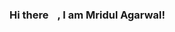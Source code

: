 ### Hi there <img src="https://raw.githubusercontent.com/MartinHeinz/MartinHeinz/master/wave.gif" width="10px">, I am Mridul Agarwal!

<!--
**mridul2899/mridul2899** is a ✨ _special_ ✨ repository because its `README.md` (this file) appears on your GitHub profile.

Here are some ideas to get you started:

- 🔭 I’m currently working on ...
- 🌱 I’m currently learning ...
- 👯 I’m looking to collaborate on ...
- 🤔 I’m looking for help with ...
- 💬 Ask me about ...
- 📫 How to reach me: ...
- 😄 Pronouns: ...
- ⚡ Fun fact: ...
-->
